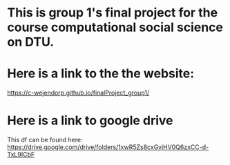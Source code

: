 # This is group 1's final project for the course computational social science on DTU. 

# Here is a link to the the website:
https://c-wejendorp.github.io/finalProject_group1/

# Here is a link to google drive
This df can be found here: https://drive.google.com/drive/folders/1xwR5Zs8cxGvjHV0Q6zxCC-d-TxL9ICbF
